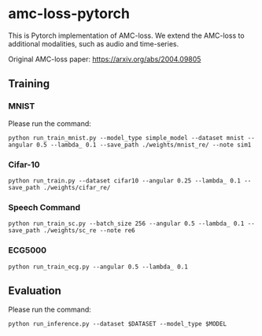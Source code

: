 # amc-loss-pytorch

This is Pytorch implementation of AMC-loss. We extend the AMC-loss to additional modalities, such as audio and time-series.

Original AMC-loss paper: https://arxiv.org/abs/2004.09805

## Training

### MNIST 

Please run the command:
```
python run_train_mnist.py --model_type simple_model --dataset mnist --angular 0.5 --lambda_ 0.1 --save_path ./weights/mnist_re/ --note sim1

```

### Cifar-10
```
python run_train.py --dataset cifar10 --angular 0.25 --lambda_ 0.1 --save_path ./weights/cifar_re/ 

```

### Speech Command
```
python run_train_sc.py --batch_size 256 --angular 0.5 --lambda_ 0.1 --save_path ./weights/sc_re --note re6

```

### ECG5000
```
python run_train_ecg.py --angular 0.5 --lambda_ 0.1
```
## Evaluation

Please run the command:
```
python run_inference.py --dataset $DATASET --model_type $MODEL
```



